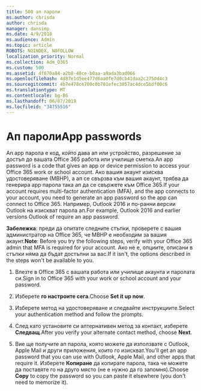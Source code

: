```yaml
---
title: 500 ап пароли
ms.author: chrisda
author: chrisda
manager: dansimp
ms.date: 4/9/2018
ms.audience: Admin
ms.topic: article
ROBOTS: NOINDEX, NOFOLLOW
localization_priority: Normal
ms.collection: Adm_O365
ms.custom: 500
ms.assetid: 4f670a84-a2b8-48ce-b0aa-a9ada3bad066
ms.openlocfilehash: 4d87e1d5ee477d6aa0fe7d0cb41daa2c2750d4c3
ms.sourcegitcommit: 4b7e478ce700c0b781efec3857ac4dce5bdf00c6
ms.translationtype: MT
ms.contentlocale: bg-BG
ms.lasthandoff: 06/07/2019
ms.locfileid: "34755516"
---
```

# <a name="app-passwords"></a><span data-ttu-id="8bf6c-102">Ап пароли</span><span class="sxs-lookup"><span data-stu-id="8bf6c-102">App passwords</span></span>

<span data-ttu-id="8bf6c-103">An app парола е код, който дава ап или устройство, разрешение за достъп до вашата Office 365 работа или училище сметка.</span><span class="sxs-lookup"><span data-stu-id="8bf6c-103">An app password is a code that gives an app or device permission to access your Office 365 work or school account.</span></span> <span data-ttu-id="8bf6c-104">Ако вашия акаунт изисква удостоверяване (МВНР), а ап се свързва към вашия акаунт, трябва да генерира app парола така ап да се свържете към Office 365.</span><span class="sxs-lookup"><span data-stu-id="8bf6c-104">If your account requires multi-factor authentication (MFA), and the app connects to your account, you need to generate an app password so the app can connect to Office 365.</span></span> <span data-ttu-id="8bf6c-105">Например, Outlook 2016 и по-ранни версии Outlook на изискват парола ап.</span><span class="sxs-lookup"><span data-stu-id="8bf6c-105">For example, Outlook 2016 and earlier versions Outlook of require an app password.</span></span>

 <span data-ttu-id="8bf6c-106">**Забележка**: преди да опитате следните стъпки, проверете с вашия администратор на Office 365, че МВНР е необходим за вашия акаунт.</span><span class="sxs-lookup"><span data-stu-id="8bf6c-106">**Note**: Before you try the following steps, verify with your Office 365 admin that MFA is required for your account.</span></span> <span data-ttu-id="8bf6c-107">Ако не е, опциите, описани в стъпки няма да бъдат достъпни за вас.</span><span class="sxs-lookup"><span data-stu-id="8bf6c-107">If it isn't, the options described in the steps won't be available to you.</span></span>

1. <span data-ttu-id="8bf6c-108">Влезте в Office 365 с вашата работа или училище акаунта и паролата си.</span><span class="sxs-lookup"><span data-stu-id="8bf6c-108">Sign in to Office 365 with your work or school account and your password.</span></span>

2. <span data-ttu-id="8bf6c-109">Изберете **го настроите сега**.</span><span class="sxs-lookup"><span data-stu-id="8bf6c-109">Choose **Set it up now**.</span></span>

3. <span data-ttu-id="8bf6c-110">Изберете метод на удостоверяване и следвайте инструкциите.</span><span class="sxs-lookup"><span data-stu-id="8bf6c-110">Select your authentication method and follow the prompts.</span></span>

4. <span data-ttu-id="8bf6c-111">След като установите си алтернативен метод за контакт, изберете **Следващ**.</span><span class="sxs-lookup"><span data-stu-id="8bf6c-111">After you verify your alternate contact method, choose **Next**.</span></span>

5. <span data-ttu-id="8bf6c-112">Вие ще получите ап парола, която можете да използвате с Outlook, Apple Mail и други приложения, които го изискват.</span><span class="sxs-lookup"><span data-stu-id="8bf6c-112">You'll get an app password that you can use with Outlook, Apple Mail, and other apps that require it.</span></span> <span data-ttu-id="8bf6c-113">Изберете **Копиране** да копирате парола, така че можете да поставяте го на друго място (не е нужно да го запомня).</span><span class="sxs-lookup"><span data-stu-id="8bf6c-113">Choose **Copy** to copy the password so you can paste it elsewhere (you don't need to memorize it).</span></span>

